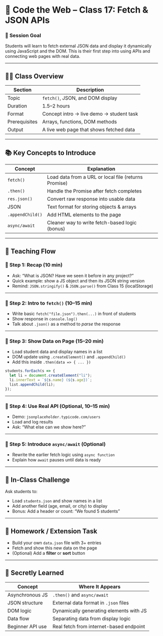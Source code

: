 # 🏫 **Code the Web – Class 17: Fetch & JSON APIs**

### 🎯 **Session Goal**

Students will learn to fetch external JSON data and display it dynamically using JavaScript and the DOM. This is their first step into using APIs and connecting web pages with real data.

---

## 🧑‍🏫 **Class Overview**

| Section       | Description                              |
| ------------- | ---------------------------------------- |
| Topic         | `fetch()`, JSON, and DOM display         |
| Duration      | 1.5–2 hours                              |
| Format        | Concept intro → live demo → student task |
| Prerequisites | Arrays, functions, DOM methods           |
| Output        | A live web page that shows fetched data  |

---

## 📚 **Key Concepts to Introduce**

| Concept          | Explanation                                          |
| ---------------- | ---------------------------------------------------- |
| `fetch()`        | Load data from a URL or local file (returns Promise) |
| `.then()`        | Handle the Promise after fetch completes             |
| `res.json()`     | Convert raw response into usable data                |
| JSON             | Text format for storing objects & arrays             |
| `.appendChild()` | Add HTML elements to the page                        |
| `async/await`    | Cleaner way to write fetch-based logic (bonus)       |

---

## 🧭 **Teaching Flow**

### 🔹 Step 1: Recap (10 min)

* Ask: “What is JSON? Have we seen it before in any project?”
* Quick example: show a JS object and then its JSON string version
* Remind: `JSON.stringify()` & `JSON.parse()` from Class 15 (localStorage)

---

### 🔹 Step 2: Intro to `fetch()` (10–15 min)

* Write basic `fetch("file.json").then(...)` in front of students
* Show response in `console.log()`
* Talk about `.json()` as a method to *parse* the response

---

### 🔹 Step 3: Show Data on Page (15–20 min)

* Load student data and display names in a list
* DOM update using `.createElement()` and `.appendChild()`
* Add this inside `.then(data => { ... })`

```js
students.forEach(s => {
  let li = document.createElement("li");
  li.innerText = `${s.name} (${s.age})`;
  list.appendChild(li);
});
```

---

### 🔹 Step 4: Use Real API (Optional, 10–15 min)

* Demo: `jsonplaceholder.typicode.com/users`
* Load and log results
* Ask: “What else can we show here?”

---

### 🔹 Step 5: Introduce `async/await` (Optional)

* Rewrite the earlier fetch logic using `async function`
* Explain how `await` pauses until data is ready

---

## 🧪 **In-Class Challenge**

Ask students to:

* Load `students.json` and show names in a list
* Add another field (age, email, or city) to display
* Bonus: Add a header or count: “We found 5 students”

---

## 📝 **Homework / Extension Task**

* Build your own `data.json` file with 3+ entries
* Fetch and show this new data on the page
* (Optional) Add a **filter** or **sort** button

---

## 🧠 **Secretly Learned**

| Concept          | Where It Appears                        |
| ---------------- | --------------------------------------- |
| Asynchronous JS  | `.then()` and `async/await`             |
| JSON structure   | External data format in `.json` files   |
| DOM logic        | Dynamically generating elements with JS |
| Data flow        | Separating data from display logic      |
| Beginner API use | Real fetch from internet-based endpoint |
